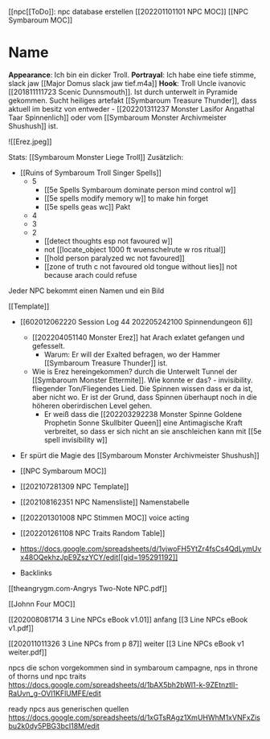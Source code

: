 [[npc[[ToDo]]: npc database erstellen
[[202201101101 NPC MOC]]
[[NPC Symbaroum MOC]]

# Name
**Appearance**: Ich bin ein dicker Troll. 
**Portrayal**: Ich habe eine tiefe stimme, slack jaw [[Major Domus slack jaw tief.m4a]] 
**Hook**: Troll Uncle ivanovic [[201811111723 Scenic Dunnsmouth]]. Ist durch unterwelt in Pyramide gekommen. Sucht heiliges artefakt [[Symbaroum Treasure Thunder]], dass aktuell im besitz von entweder - [[202201311237 Monster Lasifor Angathal Taar Spinnenlich]] oder vom [[Symbaroum Monster Archivmeister Shushush]] ist.

![[Erez.jpeg]]

Stats: [[Symbaroum Monster Liege Troll]]
Zusätzlich: 
- [[Ruins of Symbaroum Troll Singer Spells]]
	- 5
		- [[5e Spells Symbaroum dominate person mind control w]]
		- [[5e spells modify memory w]] to make hin forget
		- [[5e spells geas wc]] Pakt
	- 4
	- 3
	- 2
		- [[detect thoughts esp not favoured w]]                
		- not [[locate_object 1000 ft wuenschelrute w ros ritual]]
		- [[hold person paralyzed wc not favoured]]
		- [[zone of truth c not favoured old tongue without lies]] not because arach could refuse

Jeder NPC bekommt einen Namen und ein Bild

 [[Template]]

- [[602012062220 Session Log 44 202205242100 Spinnendungeon 6]]
	- [[202204051140 Monster Erez]] hat Arach exlatet gefangen und gefesselt. 
		- Warum: Er will der Exalted befragen, wo der Hammer [[Symbaroum Treasure Thunder]] ist.
	- Wie is Erez hereingekommen? durch die Unterwelt Tunnel der [[Symbaroum Monster Ettermite]]. Wie konnte er das?
			- invisibility. fliegender Ton/Fliegendes Lied.  Die Spinnen wissen dass er da ist, aber nicht wo. Er ist der Grund, dass Spinnen überhaupt noch in die höheren oberirdischen Level gehen.
		- Er weiß dass die [[202203292238 Monster Spinne Goldene Prophetin Sonne Skullbiter Queen]] eine Antimagische Kraft verbreitet, so dass er sich nicht an sie anschleichen kann mit [[5e spell invisibility w]]

- Er spürt die Magie des [[Symbaroum Monster Archivmeister Shushush]]


- [[NPC Symbaroum MOC]]
- [[202107281309 NPC Template]]
- [[202108162351 NPC Namensliste]] Namenstabelle
- [[202201301008 NPC Stimmen MOC]] voice acting
- [[202201261108 NPC Traits Random Table]]
- https://docs.google.com/spreadsheets/d/1vjwoFH5YtZr4fsCs4QdLymUvx48OQekhzJpE9ZszYCY/edit[[gid=195291192]]
- Backlinks


[[theangrygm.com-Angrys Two-Note NPC.pdf]]

[[Johnn Four MOC]]


 [[202008081714 3 Line NPCs eBook v1.01]] anfang [[3 Line NPCs eBook v1.pdf]]

[[202011011326 3 Line NPCs from p 87]] weiter  [[3 Line NPCs eBook v1 weiter.pdf]]

npcs die schon vorgekommen sind in symbaroum campagne, nps in throne of thorns  und npc traits
https://docs.google.com/spreadsheets/d/1bAX5bh2bWl1-k-9ZEtnztlI-RaUvn_g-OVl1KFlUMFE/edit





ready npcs aus generischen quellen
https://docs.google.com/spreadsheets/d/1xGTsRAgz1XmUHWhM1xVNFxZisbu2k0dy5PBG3bcI18M/edit